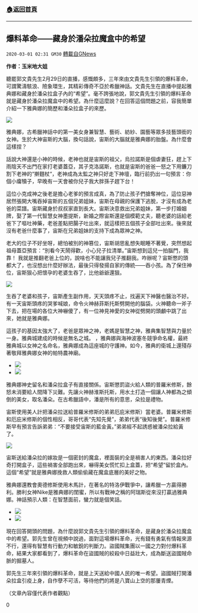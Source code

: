 ###  [:house:返回首頁](https://github.com/ourhimalayas/txt)
---

## 爆料革命——藏身於潘朵拉魔盒中的希望
`2020-03-01 02:31 GM30` [轉載自GNews](https://gnews.org/zh-hant/128405/)

**作者：玉米地大姐**

聽罷郭文貴先生2月29日的直播，感慨頗多，三年來由文貴先生引領的爆料革命，可謂驚濤駭浪、險象環生，其精彩傳奇不亞於希臘神話。文貴先生在直播中提起雅典娜和藏身於潘朵拉盒子內的“希望”。毫不誇張地說，郭文貴先生引領的爆料革命就是藏身於潘朵拉魔盒中的希望。為什麼這麼說？在回答這個問題之前，容我簡單介紹一下雅典娜的簡歷和潘朵拉盒子的來歷。

![](https://s3-ap-northeast-1.amazonaws.com/news.guo.offload.media/wp-content/uploads/2020/03/01022043/%E5%9B%BE%E7%89%872-4.png)

雅典娜，古希臘神話中的第一美女身兼智慧、藝術、紡紗、園藝等眾多技藝頭銜的女神。生於大神宙斯的大腦，換句話說，宙斯的大腦就是雅典娜的胎盤。為什麼會這樣捏？

話說大神還是小神的時候，老神也就是宙斯的祖父，烏拉諾斯是個虐妻狂，趕上下雨陰天不出門在家打老婆蓋亞，其子克洛諾斯，也就是宙斯的爸爸一怒之下用鐮刀割下老神的“擀麵杖“，老神成為太監之神只好走下神壇，臨行前扔出一句預言：你個小癟犢子，早晚有一天會被你兒子我大胖孫子趕下台！

這位小克成神之後老是擔心老爹的預言成真，為了防止孩子們搶奪神位，這位惡神居然張開大嘴吞掉宙斯的五個兄弟姐妹，宙斯在母親的保護下逃脫，才沒有成為老爸的菜譜。宙斯藏身於叔叔家直到長大。宙斯決意救出兄弟姐妹，第一步打婚姻牌，娶了第一代智慧女神墨提斯，新婚之際宙斯還是個模範丈夫，聽老婆的話給老爸下了嘔吐神藥，老爸差點把腸子吐出來，就這樣把五個孩子全部吐出來。後來就沒有老爸什麼事了，宙斯在兄弟姐妹的支持下成為眾神之神。

老大的位子不好坐呀，總怕被別的神篡位，宙斯胡思亂想失眠睡不著覺，突然想起祖母蓋亞預言：“別看今天鬧得歡，小心兒子拉清單。”宙斯想到這兒一拍腦門，我靠！ 我就是推翻老爸上位的，說啥也不能讓我兒子推翻我。咋辦呢？宙斯憋的頭都大了，也沒想出什麼好辦法，最後只得發揚自家的傳統——吞小孩。為了保住神位，宙斯狠心把懷孕的老婆生吞了，比他爺爺還狠。

![](https://s3-ap-northeast-1.amazonaws.com/news.guo.offload.media/wp-content/uploads/2020/03/01022129/%E5%9B%BE%E7%89%873.png)

生吞了老婆和孩子，宙斯產生副作用，天天頭疼不止，找遍天下神醫也醫治不好。有一天宙斯頭疼的哭爹喊娘，命令火神赫菲斯托斯劈開他的腦袋。火神聽命一斧子下去，把在場的各位大神嚇傻了，有一位神見神愛的女神從劈開的頭顱中跳了出來，她就是雅典娜。

這孩子的基因太強大了，老爸是眾神之神，老媽是智慧之神，雅典集智慧與力量於一身。雅典城建成的時候是無名之城。 ，雅典娜與海神波塞冬競爭命名權，最終雅典城以女神之名命名，雅典娜成為這座城的守護神。如今，雅典的衛城上還殘存著敬拜雅典娜女神的帕特農神廟。

- ![](https://s3-ap-northeast-1.amazonaws.com/news.guo.offload.media/wp-content/uploads/2020/03/01022257/%E5%9B%BE%E7%89%874.png)
- ![](https://s3-ap-northeast-1.amazonaws.com/news.guo.offload.media/wp-content/uploads/2020/03/01022313/%E5%9B%BE%E7%89%875.png)


雅典娜神史留名和潘朵拉盒子有直接關係。宙斯懲罰盜火給人類的普羅米修斯，餘怒未消要給人間降下災難。先讓火神赫淮斯托斯，用水土打造一個讓人神都為之傾倒的美女，取名潘朵。在古希臘語中，潘是所有的意思，朵拉是禮物。

宙斯使用美人計把潘朵拉送給普羅米修斯的弟弟厄庇米修斯）當老婆。普羅米修斯和厄庇米修斯的個性相反，哥哥代表“先知先覺”，弟弟代表“後知後覺”。普羅米修斯早有預言告訴弟弟：“不要接受宙斯的藍金黃。”弟弟經不起誘惑被潘朵拉給黃了。

![](https://s3-ap-northeast-1.amazonaws.com/news.guo.offload.media/wp-content/uploads/2020/03/01020500/%E5%9B%BE%E7%89%871-1.png)

宙斯送給潘朵拉的嫁妝是一個密封的魔盒，裡面裝的全是禍害人的東西。潘朵拉好奇打開盒子，這些禍害全部跑出來，嚇得美女慌忙扣上盒蓋，把“希望”留於盒內。這個“希望”就是雅典娜挽救人類偷偷藏在魔盒底層的美好之物。

雅典娜還教會奧德修斯使用木馬計，在著名的特洛伊戰爭中，讓希臘一方贏得勝利。勝利女神Nike是雅典娜的閨蜜，所以有戰神之稱的阿瑞斯從來沒打贏過雅典娜。神話預示人類：在智慧面前，蠻力就是個笑話。

- ![](https://s3-ap-northeast-1.amazonaws.com/news.guo.offload.media/wp-content/uploads/2020/03/01022624/%E5%9B%BE%E7%89%877-1.png)
- ![](https://s3-ap-northeast-1.amazonaws.com/news.guo.offload.media/wp-content/uploads/2020/03/01022657/%E5%9B%BE%E7%89%878.jpg)


現在回答開頭的問題，為什麼說郭文貴先生引領的爆料革命，是藏身於潘朵拉魔盒中的希望。郭先生曾在視頻中說過，面對這場爆料革命，光有錢有勇氣有情報來源不行，還得有智慧有行動力和敏銳的判斷力。盜國賊集團以一國之力對付爆料革命，結果大家都看到了，爆料革命在盜國賊的絞殺中日益壯大，成為斷送盜國賊命脈的掘墓人。

郭先生三年來引領的爆料革命，就是上天送給中國人民的唯一希望。盜國賊打開潘朵拉盒引疫上身，自作孽不可活，等待他們的將是八寶山上空的那屢青煙。

（文章內容僅代表作者觀點）

0
